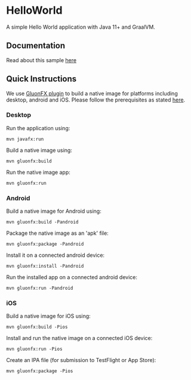 
# HelloWorld

A simple Hello World application with Java 11+ and GraalVM.

## Documentation

Read about this sample [here](https://docs.gluonhq.com/#_helloworld)

## Quick Instructions

We use [GluonFX plugin](https://docs.gluonhq.com/) to build a native image for platforms including desktop, android and iOS.
Please follow the prerequisites as stated [here](https://docs.gluonhq.com/#_requirements).

### Desktop

Run the application using:

    mvn javafx:run

Build a native image using:

    mvn gluonfx:build

Run the native image app:

    mvn gluonfx:run

### Android

Build a native image for Android using:

    mvn gluonfx:build -Pandroid

Package the native image as an 'apk' file:

    mvn gluonfx:package -Pandroid

Install it on a connected android device:

    mvn gluonfx:install -Pandroid

Run the installed app on a connected android device:

    mvn gluonfx:run -Pandroid

### iOS

Build a native image for iOS using:

    mvn gluonfx:build -Pios

Install and run the native image on a connected iOS device:

    mvn gluonfx:run -Pios

Create an IPA file (for submission to TestFlight or App Store):

    mvn gluonfx:package -Pios